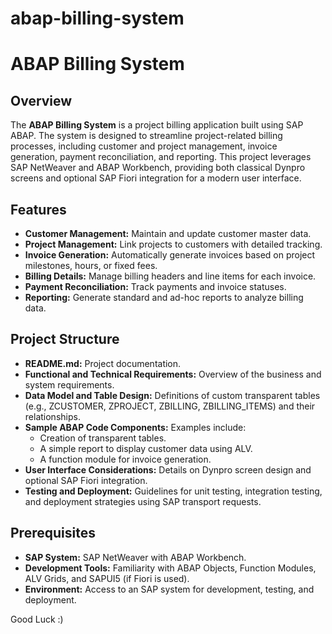 # abap-billing-system


# ABAP Billing System

## Overview
The **ABAP Billing System** is a project billing application built using SAP ABAP. The system is designed to streamline project-related billing processes, including customer and project management, invoice generation, payment reconciliation, and reporting. This project leverages SAP NetWeaver and ABAP Workbench, providing both classical Dynpro screens and optional SAP Fiori integration for a modern user interface.

## Features
- **Customer Management:** Maintain and update customer master data.
- **Project Management:** Link projects to customers with detailed tracking.
- **Invoice Generation:** Automatically generate invoices based on project milestones, hours, or fixed fees.
- **Billing Details:** Manage billing headers and line items for each invoice.
- **Payment Reconciliation:** Track payments and invoice statuses.
- **Reporting:** Generate standard and ad-hoc reports to analyze billing data.

## Project Structure
- **README.md:** Project documentation.
- **Functional and Technical Requirements:** Overview of the business and system requirements.
- **Data Model and Table Design:** Definitions of custom transparent tables (e.g., ZCUSTOMER, ZPROJECT, ZBILLING, ZBILLING_ITEMS) and their relationships.
- **Sample ABAP Code Components:** Examples include:
  - Creation of transparent tables.
  - A simple report to display customer data using ALV.
  - A function module for invoice generation.
- **User Interface Considerations:** Details on Dynpro screen design and optional SAP Fiori integration.
- **Testing and Deployment:** Guidelines for unit testing, integration testing, and deployment strategies using SAP transport requests.

## Prerequisites
- **SAP System:** SAP NetWeaver with ABAP Workbench.
- **Development Tools:** Familiarity with ABAP Objects, Function Modules, ALV Grids, and SAPUI5 (if Fiori is used).
- **Environment:** Access to an SAP system for development, testing, and deployment.

Good Luck :)
